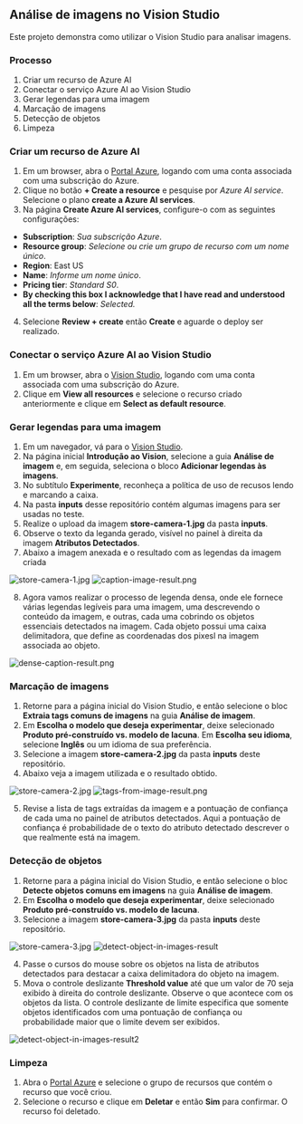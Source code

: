 ## Análise de imagens no Vision Studio

Este projeto demonstra como utilizar o Vision Studio para analisar imagens. 

### Processo 

1. Criar um recurso de Azure AI
2. Conectar o serviço Azure AI ao Vision Studio
3. Gerar legendas para uma imagem
4. Marcação de imagens
5. Detecção de objetos
6. Limpeza

### Criar um recurso de Azure AI

1. Em um browser, abra o [Portal Azure](https://portal.azure.com/?azure-portal=true), logando com uma conta associada com uma subscrição do Azure.
2. Clique no botão **+ Create a resource** e pesquise por *Azure AI service*. Selecione  o plano **create a 
Azure AI services**.
3. Na página **Create Azure AI services**, configure-o com as seguintes configurações:
- **Subscription**: *Sua subscrição Azure*.
- **Resource group**: *Selecione ou crie um grupo de recurso com um nome único*.
- **Region**: East US
- **Name**: *Informe um nome único*.
- **Pricing tier**: *Standard S0*.
- **By checking this box I acknowledge that I have read and understood all the terms below**: *Selected.*
4. Selecione **Review + create** então **Create** e aguarde o deploy ser realizado.

### Conectar o serviço Azure AI ao Vision Studio

1. Em um browser, abra o [Vision Studio](https://portal.vision.cognitive.azure.com/), logando com uma conta associada com uma subscrição do Azure.
2. Clique em **View all resources** e selecione o recurso criado anteriormente e clique em **Select as default resource**.

### Gerar legendas para uma imagem

1. Em um navegador, vá para o [Vision Studio](https://portal.vision.cognitive.azure.com/?azure-portal=true).
2. Na página inicial **Introdução ao Vision**, selecione a guia **Análise de imagem** e, em seguida, seleciona o bloco **Adicionar legendas às imagens**.
3. No subtítulo **Experimente**, reconheça a política de uso de recusos lendo e marcando a caixa.
4. Na pasta **inputs** desse repositório contém algumas imagens para ser usadas no teste.
5. Realize o upload da imagem **store-camera-1.jpg** da pasta **inputs**.
6. Observe o texto da leganda gerado, visível no painel à direita da imagem **Atributos Detectados**.
7. Abaixo a imagem anexada e o resultado com as legendas da imagem criada

![store-camera-1.jpg](/inputs/store-camera-1.jpg)
![caption-image-result.png](/outputs/caption-image-result.png)

8. Agora vamos realizar o processo de legenda densa, onde ele fornece várias legendas legíveis para uma imagem, uma descrevendo o conteúdo da imagem, e outras, cada uma cobrindo os objetos essenciais detectados na imagem. Cada objeto possui uma caixa delimitadora, que define as coordenadas dos pixesl na imagem associada ao objeto.

![dense-caption-result.png](/outputs/dense-caption-result.png)

### Marcação de imagens

1. Retorne para a página inicial do Vision Studio, e então selecione o bloc **Extraia tags comuns de imagens** na guia **Análise de imagem**.
2. Em **Escolha o modelo que deseja experimentar**, deixe selecionado **Produto pré-construído vs. modelo de lacuna**. Em **Escolha seu idioma**, selecione **Inglês** ou um idioma de sua preferência.
3. Selecione a imagem **store-camera-2.jpg** da pasta **inputs** deste repositório.
4. Abaixo veja a imagem utilizada e o resultado obtido.

![store-camera-2.jpg](/inputs/store-camera-2.jpg)
![tags-from-image-result.png](/outputs/tags-from-image-result.png)

5. Revise a lista de tags extraídas da imagem e a pontuação de confiança de cada uma no painel de atributos detectados. Aqui a pontuação de confiança é probabilidade de o texto do atributo detectado descrever o que realmente está na imagem.

### Detecção de objetos

1. Retorne para a página inicial do Vision Studio, e então selecione o bloc **Detecte objetos comuns em imagens** na guia **Análise de imagem**.
2. Em **Escolha o modelo que deseja experimentar**, deixe selecionado **Produto pré-construído vs. modelo de lacuna**.
3. Selecione a imagem **store-camera-3.jpg** da pasta **inputs** deste repositório.

![store-camera-3.jpg](/inputs/store-camera-3.jpg)
![detect-object-in-images-result](/outputs/detect-object-in-images-result.png)

4. Passe o cursos do mouse sobre os objetos na lista de atributos detectados para destacar a caixa delimitadora do objeto na imagem.
5. Mova o controle deslizante **Threshold value** até que um valor de 70 seja exibido à direita do controle deslizante. Observe o que acontece com os objetos da lista. O controle deslizante de limite especifica que somente objetos identificados com uma pontuação de confiança ou probabilidade maior que o limite devem ser exibidos.

![detect-object-in-images-result2](/outputs/detect-object-in-images-result2.png)

### Limpeza

1. Abra o [Portal Azure](https://portal.azure.com/) e selecione o grupo de recursos que contém o recurso que você criou.
2. Selecione o recurso e clique em **Deletar** e então **Sim** para confirmar. O recurso foi deletado.
